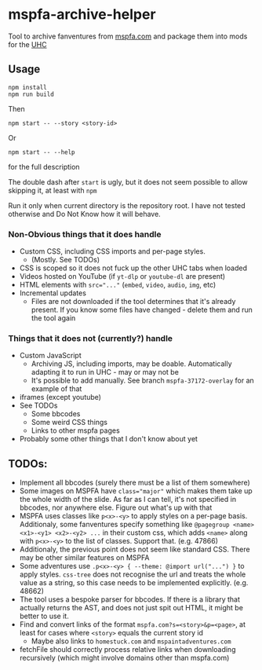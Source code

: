 # mspfa-archive-helper

Tool to archive fanventures from [mspfa.com](https://mspfa.com) and package them into mods for the [UHC](https://github.com/Bambosh/unofficial-homestuck-collection)

## Usage

    npm install
    npm run build

Then

    npm start -- --story <story-id>

Or

    npm start -- --help

for the full description

The double dash after `start` is ugly, but it does not seem possible to allow skipping it, at least with `npm`

Run it only when current directory is the repository root. I have not tested otherwise and Do Not Know how it will behave.

### Non-Obvious things that it does handle

* Custom CSS, including CSS imports and per-page styles.
    * (Mostly. See TODOs)
* CSS is scoped so it does not fuck up the other UHC tabs when loaded
* Videos hosted on YouTube (if `yt-dlp` or `youtube-dl` are present)
* HTML elements with `src="..."` (`embed`, `video`, `audio`, `img`, etc)
* Incremental updates
    * Files are not downloaded if the tool determines that it's already present. If you know some files have changed - delete them and run the tool again

### Things that it does not (currently?) handle

* Custom JavaScript
    * Archiving JS, including imports, may be doable. Automatically adapting it to run in UHC - may or may not be
    * It's possible to add manually. See branch `mspfa-37172-overlay` for an example of that
* iframes (except youtube)
* See TODOs
    * Some bbcodes
    * Some weird CSS things
    * Links to other mspfa pages
* Probably some other things that I don't know about yet

## TODOs:

* Implement all bbcodes (surely there must be a list of them somewhere)
* Some images on MSPFA have `class="major"` which makes them take up the whole width of the slide. As far as I can tell, it's not specified in bbcodes, nor anywhere else. Figure out what's up with that
* MSPFA uses classes like `p<x>-<y>` to apply styles on a per-page basis. Additionaly, some fanventures specify something like `@pagegroup <name> <x1>-<y1> <x2>-<y2> ...` in their custom css, which adds `<name>` along with `p<x>-<y>` to the list of classes. Support that. (e.g. 47866)
* Additionaly, the previous point does not seem like standard CSS. There may be other similar features on MSPFA
* Some adventures use `.p<x>-<y> { --theme: @import url("...") }` to apply styles. `css-tree` does not recognise the url and treats the whole value as a string, so this case needs to be implemented explicitly. (e.g. 48662)
* The tool uses a bespoke parser for bbcodes. If there is a library that actually returns the AST, and does not just spit out HTML, it might be better to use it.
* Find and convert links of the format `mspfa.com?s=<story>&p=<page>`, at least for cases where `<story>` equals the current story id
    * Maybe also links to `homestuck.com` and `mspaintadventures.com`
* fetchFile should correctly process relative links when downloading recursively (which might involve domains other than mspfa.com)
